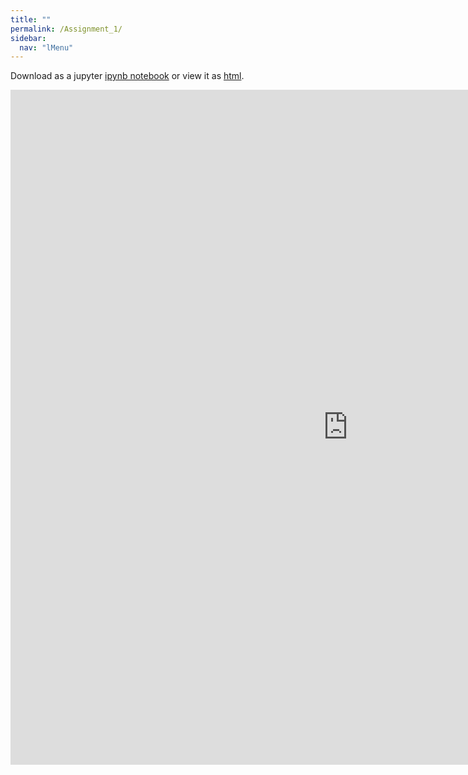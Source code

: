 ```yaml
---
title: ""
permalink: /Assignment_1/
sidebar:
  nav: "lMenu"
---
```


Download as a jupyter [ipynb notebook](https://datascience-intro.github.io/1MS041-2022/notebooks/Assignment_1.ipynb) or view it as [html](https://datascience-intro.github.io/1MS041-2022/notebooks/Assignment_1.html).

<iframe src="https://datascience-intro.github.io/1MS041-2022/notebooks/Assignment_1.html" width="1080" height="1080" frameborder="0"></iframe>

    